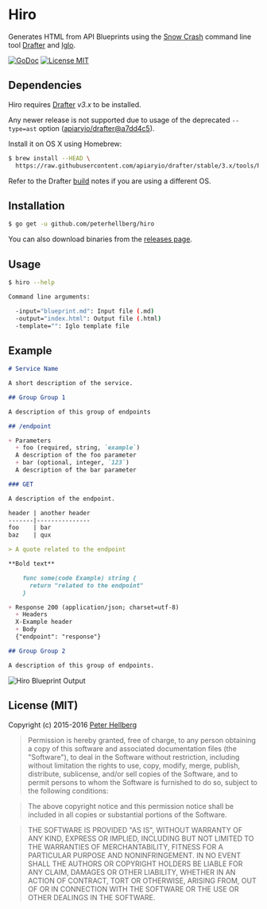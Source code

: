 Hiro
====

Generates HTML from API Blueprints using the [Snow Crash](https://github.com/apiaryio/snowcrash) command line tool
[Drafter](https://github.com/apiaryio/drafter) and [Iglo](https://github.com/subosito/iglo).

[![GoDoc](https://godoc.org/github.com/peterhellberg/hiro/hiro?status.svg)](https://godoc.org/github.com/peterhellberg/hiro/hiro)
[![License MIT](https://img.shields.io/badge/license-MIT-lightgrey.svg?style=flat)](https://github.com/peterhellberg/hiro#license-mit)

## Dependencies

Hiro requires [Drafter](https://github.com/apiaryio/drafter) *v3.x* to be installed.

Any newer release is not supported due to usage of the deprecated `--type=ast`
option ([apiaryio/drafter@a7dd4c5](https://github.com/apiaryio/drafter/commit/a7dd4c5)).

Install it on OS X using Homebrew:

```bash
$ brew install --HEAD \
  https://raw.githubusercontent.com/apiaryio/drafter/stable/3.x/tools/homebrew/drafter.rb
```

Refer to the Drafter [build](https://github.com/apiaryio/drafter#build) notes if you are using a different OS.

## Installation

```bash
$ go get -u github.com/peterhellberg/hiro
```

You can also download binaries from the [releases page](https://github.com/peterhellberg/hiro/releases).

## Usage

```bash
$ hiro --help

Command line arguments:

  -input="blueprint.md": Input file (.md)
  -output="index.html": Output file (.html)
  -template="": Iglo template file
```

## Example

```markdown
# Service Name

A short description of the service.

## Group Group 1

A description of this group of endpoints

## /endpoint

+ Parameters
  + foo (required, string, `example`)
  A description of the foo parameter
  + bar (optional, integer, `123`)
  A description of the bar parameter

### GET

A description of the endpoint.

header | another header
-------|---------------
foo    | bar
baz    | qux

> A quote related to the endpoint

**Bold text**

    func some(code Example) string {
      return "related to the endpoint"
    }

+ Response 200 (application/json; charset=utf-8)
  + Headers
  X-Example header
  + Body
  {"endpoint": "response"}

## Group Group 2

A description of this group of endpoints.
```

![Hiro Blueprint Output](https://assets.c7.se/skitch/Hiro_Blueprint_Output_Example-20160511-161557.png)

## License (MIT)

Copyright (c) 2015-2016 [Peter Hellberg](http://c7.se/)

> Permission is hereby granted, free of charge, to any person obtaining
> a copy of this software and associated documentation files (the
> "Software"), to deal in the Software without restriction, including
> without limitation the rights to use, copy, modify, merge, publish,
> distribute, sublicense, and/or sell copies of the Software, and to
> permit persons to whom the Software is furnished to do so, subject to
> the following conditions:

> The above copyright notice and this permission notice shall be
> included in all copies or substantial portions of the Software.

> THE SOFTWARE IS PROVIDED "AS IS", WITHOUT WARRANTY OF ANY KIND,
> EXPRESS OR IMPLIED, INCLUDING BUT NOT LIMITED TO THE WARRANTIES OF
> MERCHANTABILITY, FITNESS FOR A PARTICULAR PURPOSE AND
> NONINFRINGEMENT. IN NO EVENT SHALL THE AUTHORS OR COPYRIGHT HOLDERS BE
> LIABLE FOR ANY CLAIM, DAMAGES OR OTHER LIABILITY, WHETHER IN AN ACTION
> OF CONTRACT, TORT OR OTHERWISE, ARISING FROM, OUT OF OR IN CONNECTION
> WITH THE SOFTWARE OR THE USE OR OTHER DEALINGS IN THE SOFTWARE.
